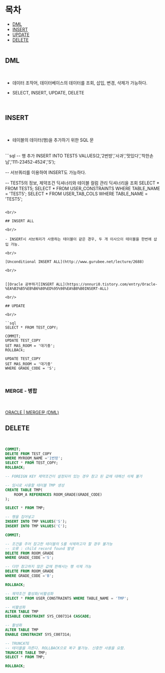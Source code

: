 목차
=========
* [DML](#DML)</br>
* [INSERT](#INSERT)</br>
* [UPDATE](#UPDATE)</br>
* [DELETE](#DELETE)</br></br>

## DML 

<br/>

- 데이터 조작어, 데이터베이스의 데이터를 조회, 삽입, 변경, 삭제가 가능하다.

- SELECT, INSERT, UPDATE, DELETE

<br/>

## INSERT

<br/>

- 테이블의 데이터(행)을 추가하기 위한 SQL 문

<br/>
```sql
-- 행 추가
INSERT INTO TEST5 VALUES(2,'2번방','사과','맛있다','착한손님','111-23452-4524','S');

-- 서브쿼리를 이용하여 INSERT도 가능하다.

-- TEST5의 정보, 제약조건 딕셔너리와 테이블 컬럼 관리 딕셔너리을 조회
SELECT * FROM TEST5;
SELECT * FROM USER_CONSTRAINTS WHERE TABLE_NAME = 'TEST5';
SELECT * FROM USER_TAB_COLS WHERE TABLE_NAME = 'TEST5';
```

<br/>

## INSERT ALL

<br/>

- INSERT시 서브쿼리가 사용하는 테이블이 같은 경우, 두 개 이사으이 테이블을 한번에 삽입 가능.

<br/>

[Unconditional INSERT ALL](http://www.gurubee.net/lecture/2688)

<br/>
 

[[Oracle 공부하기]INSERT ALL](https://onnuri0.tistory.com/entry/Oracle-%EA%B3%B5%EB%B6%80%ED%95%98%EA%B8%B0INSERT-ALL)

<br/>

## UPDATE 

<br/>

``sql
SELECT * FROM TEST_COPY;

COMMIT;
UPDATE TEST_COPY
SET MAS_ROOM = '대기중';
ROLLBACk;

UPDATE TEST_COPY
SET MAS_ROOM = '대기중'
WHERE GRADE_CODE = 'S';
```

<br/>

### MERGE - 병합

<br/>

[ORACLE | MERGE문 (DML)](https://everyday-deeplearning.tistory.com/entry/ORACLE-MERGE%EB%AC%B8DML) <br/>


## DELETE

<br/>

```sql
COMMIT;
DELETE FROM TEST_COPY
WHERE MYROOM_NAME ='1번방';
SELECT * FROM TEST_COPY;
ROLLBACK;

-- FOREIGN KEY 제약조건이 설정되어 있는 경우 참고 된 값에 대해선 삭제 불가

-- 임시로 사용할 테이블 TMP 생성
CREATE TABLE TMP(
    ROOM_A REFERENCES ROOM_GRADE(GRADE_CODE)
);

SELECT * FROM TMP;

-- 행을 집어넣고
INSERT INTO TMP VALUES('S');
INSERT INTO TMP VALUES('C');

COMMIT;

-- 조건을 주어 참고한 테이블의 S를 삭제하고자 할 경우 불가능 
-- 오류 : child record found 발생
DELETE FROM ROOM_GRADE
WHERE GRADE_CODE ='S';

-- 다만 참고하지 않은 값에 한해서는 행 삭제 가능
DELETE FROM ROOM_GRADE
WHERE GRADE_CODE ='B';

ROLLBACK;

-- 제약조건 활성화/비활성화
SELECT * FROM USER_CONSTRAINTS WHERE TABLE_NAME = 'TMP';

-- 비활성화
ALTER TABLE TMP
DISABLE CONSTRAINT SYS_C007314 CASCADE;

-- 활성화
ALTER TABLE TMP
ENABLE CONSTRAINT SYS_C007314;

-- TRUNCATE
-- 테이블을 자른다. ROLLBACK으로 복구 불가능. 신중한 사용을 요함.
TRUNCATE TABLE TMP;
SELECT * FROM TMP;

ROLLBACK;
```
<br/>
